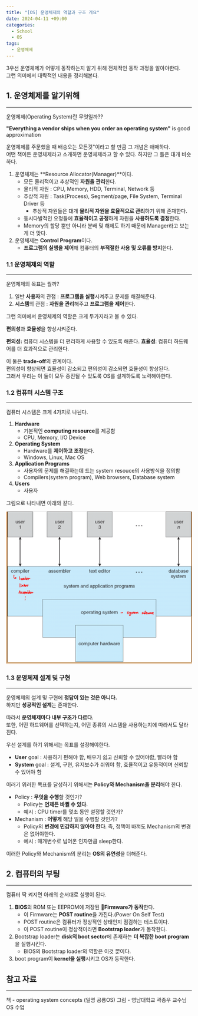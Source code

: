 ```yaml
---
title: "[OS] 운영체제의 역할과 구조 개요"
date: 2024-04-11 +09:00
categories:
  - School
  - OS
tags:
  - 운영체제
---
```

3우선 운영체제가 어떻게 동작하는지 알기 위해 전체적인 동작 과정을 알아야한다.   
그런 의미에서 대략적인 내용을 정리해본다.

## 1. 운영체제를 알기위해
---
운영체제(Operating System)란 무엇일까??

**"Everything a vendor ships when you order an operating system"** is good approximation

운영체제를 주문했을 때 배송오는 모든것"이라고 할 만큼 그 개념은 애매하다.  
어떤 책이든 운영체제라고 소개하면 운영체제라고 할 수 있다. 하지만 그 틀은 대개 비슷하다.

1. 운영체제는 **Resource Allocator(Manager)**이다.
	- 모든 물리적이고 추상적인 **자원을 관리**한다.
	- 물리적 자원 : CPU, Memory, HDD, Terminal, Network 등
	- 추상적 자원 : Task(Process), Segment/page, File System, Terminal Driver 등
		- 추상적 자원들은 대개 **물리적 자원을 효율적으로 관리**하기 위해 존재한다.
	- 동시다발적인 요청들에 **효율적이고 공정**하게 자원을 **사용하도록 결정**한다.
	- Memory의 할당 뿐만 아니라 분배 및 해제도 하기 때문에 Manager라고 보는게 더 맞다.
2. 운영체제는 **Control Program**이다.
	- **프로그램의 실행을 제어**해 컴퓨터의 **부적절한 사용 및 오류를 방지**한다.

### 1.1 운영체제의 역할
---
운영체제의 목표는 뭘까?

1. 일반 **사용자**의 관점 : **프로그램을 실행**시켜주고 문제를 해결해준다.
2. **시스템**의 관점 : **자원을 관리**해주고 **프로그램을 제어**한다.

그런 의미에서 운영체제의 역할은 크게 두가지라고 볼 수 있다.

**편의성**과 **효율성**을 향상시켜준다.

**편의성:** 컴퓨터 시스템을 더 편리하게 사용할 수 있도록 해준다.
**효율성**: 컴퓨터 하드웨어를 더 효과적으로 관리한다.

이 둘은 **trade-off**의 관계이다.   
편의성이 향상되면 효율성이 감소되고 편의성이 감소되면 효율성이 향상된다.   
그래서 우리는 이 둘이 모두 증진될 수 있도록 OS를 설계하도록 노력해야한다.   

### 1.2 컴퓨터 시스템 구조
---
컴퓨터 시스템은 크게 4가지로 나뉜다.

1. **Hardware**
	- 기본적인 **computing resource**를 제공함
	- CPU, Memory, I/O Device
2. **Operating System**
	- Hardware를 **제어하고 조정**한다.
	- Windows, Linux, Mac OS
3. **Application Programs**
	- 사용자의 문제를 해결하는데 드는 system resouce의 사용방식을 정의함
	- Compilers(system program), Web browsers, Database system
4. **Users**
	- 사용자

그림으로 나타내면 아래와 같다. 

![](images/2024-04-01-School-OS-Introduction.png)


### 1.3 운영체제 설계 및 구현
---
운영체제의 설계 및 구현에 **정답이 있는 것은 아니다.**  
하지만 **성공적인 설계**는 존재한다.   

따라서 **운영체제마다 내부 구조가 다르다**.   
또한, 어떤 하드웨어를 선택하는지, 어떤 종류의 시스템을 사용하는지에 따라서도 달라진다.

우선 설계를 하기 위해서는 목표를 설정해야한다.
- **User** goal : 사용하기 편해야 함, 배우기 쉽고 신뢰할 수 있어야함, 빨라야 함
- **System** goal : 설계, 구현, 유지보수가 쉬워야 함, 효율적이고 유동적이며 신뢰할 수 있어야 함

이러기 위러한 목표를 달성하기 위해서는 **Policy와 Mechanism을 분리**해야 한다.    
- Policy : **무엇을 수행**할 것인가?
	- Policy는 **언제든 바뀔 수 있다.**
	- 예시 : CPU timer를 몇초 동안 설정할 것인가?
- Mechanism : **어떻게** 해당 일을 수행할 것인가?
	- Policy의 **변경에 민감하지 않아야 한다**. 즉, 정책이 바껴도 Mechanism의 변경은 없어야한다.
	- 예시 : 매개변수로 넘어온 인자만큼 sleep한다.

이러한 Policy와 Mechanism의 분리는 **OS의 유연성**을 더해준다.

## 2. 컴퓨터의 부팅
---
컴퓨터 딱 켜지면 아래의 순서대로 실행이 된다.

1. **BIOS**의 ROM 또는 EEPROM에 저장된 **Firmware가 동작**한다.
	- 이 Firmware는 **POST routine**을 가진다.(Power On Self Test)
	- POST routine은 컴퓨터가 정상적인 상태인지 점검하는 테스트이다.
	- 이 POST routine이 정상적이라면 **Bootstrap loader**가 동작한다.
2. Bootstrap loader는 **disk의 boot sector**에 존재하는 **더 복잡한 boot program**을 실행시킨다.
	- BIOS의 Bootstrap loader의 역할은 이것 뿐이다.
3. boot program이 **kernel을 실행**시키고 OS가 동작한다.


## 참고 자료
---
책 - operating system concepts (일명 공룡OS)
그림 - 영남대학교 곽종우 교수님 OS 수업
